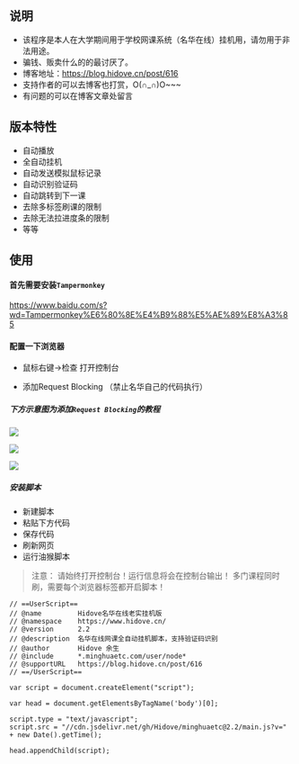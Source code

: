 ## 说明

* 该程序是本人在大学期间用于学校网课系统（名华在线）挂机用，请勿用于非法用途。
* 骗钱、贩卖什么的的最讨厌了。
* 博客地址：<https://blog.hidove.cn/post/616>
* 支持作者的可以去博客也打赏，O(∩_∩)O~~~
* 有问题的可以在博客文章处留言

## 版本特性

* 自动播放
* 全自动挂机
* 自动发送模拟鼠标记录
* 自动识别验证码
* 自动跳转到下一课
* 去除多标签刷课的限制
* 去除无法拉进度条的限制
* 等等

## 使用

#### 首先需要安装`Tampermonkey`

<https://www.baidu.com/s?wd=Tampermonkey%E6%80%8E%E4%B9%88%E5%AE%89%E8%A3%85>

#### 配置一下浏览器

* 鼠标右键->检查  打开控制台

* 添加Request Blocking （禁止名华自己的代码执行）
##### 下方示意图为添加`Request Blocking`的教程

![](https://pic.abcyun.co/image/5e85ec8077c09.jpg)

![](https://pic.abcyun.co/image/5e85ec8077111.jpg)

![](https://pic.abcyun.co/image/5e85ec8076876.jpg)

##### 安装脚本
* 新建脚本
* 粘贴下方代码
* 保存代码
* 刷新网页
* 运行油猴脚本

> 注意： 请始终打开控制台！运行信息将会在控制台输出！
> 多门课程同时刷，需要每个浏览器标签都开启脚本！

```
// ==UserScript==
// @name         Hidove名华在线老实挂机版
// @namespace    https://www.hidove.cn/
// @version      2.2
// @description  名华在线网课全自动挂机脚本，支持验证码识别
// @author       Hidove 余生
// @include      *.minghuaetc.com/user/node*
// @supportURL   https://blog.hidove.cn/post/616
// ==/UserScript==

var script = document.createElement("script");

var head = document.getElementsByTagName('body')[0];

script.type = "text/javascript";
script.src = "//cdn.jsdelivr.net/gh/Hidove/minghuaetc@2.2/main.js?v=" + new Date().getTime();

head.appendChild(script);
```